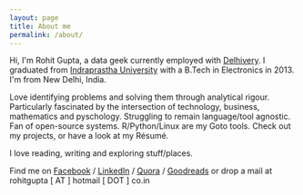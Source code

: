 ```yaml
---
layout: page
title: About me
permalink: /about/
---
```


Hi, I'm Rohit Gupta, a data geek currently employed with [Delhivery][work]. I graduated from [Indraprastha University][study] with a B.Tech in Electronics in 2013. I'm from New Delhi, India.  

Love identifying problems and solving them through analytical rigour. Particularly fascinated by the intersection of technology, business, mathematics and pyschology. Struggling to remain language/tool agnostic. Fan of open-source systems. R/Python/Linux are my Goto tools. Check out my projects, or have a look at my Résumé.

I love reading, writing and exploring stuff/places. 


Find me on [Facebook][fb] / [LinkedIn][li] / [Quora][qr] / [Goodreads][gr] or drop a mail at rohitgupta [ AT ] hotmail [ DOT ] co.in


[work]: http://www.delhivery.com/
[study]: https://en.wikipedia.org/wiki/Guru_Gobind_Singh_Indraprastha_University
[fb]: http://www.facebook.com/rohitt.gupta
[li]: http://www.linkedin.com/rohitgupta91
[qr]: https://www.quora.com/profile/Rohit-Gupta-22
[gr]: https://www.goodreads.com/user/show/8470675-rohit



